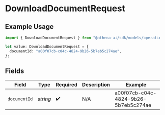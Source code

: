 # DownloadDocumentRequest

## Example Usage

```typescript
import { DownloadDocumentRequest } from "@athena-ai/sdk/models/operations";

let value: DownloadDocumentRequest = {
  documentId: "a00f07cb-c04c-4824-9b26-5b7eb5c274ae",
};
```

## Fields

| Field                                | Type                                 | Required                             | Description                          | Example                              |
| ------------------------------------ | ------------------------------------ | ------------------------------------ | ------------------------------------ | ------------------------------------ |
| `documentId`                         | *string*                             | :heavy_check_mark:                   | N/A                                  | a00f07cb-c04c-4824-9b26-5b7eb5c274ae |